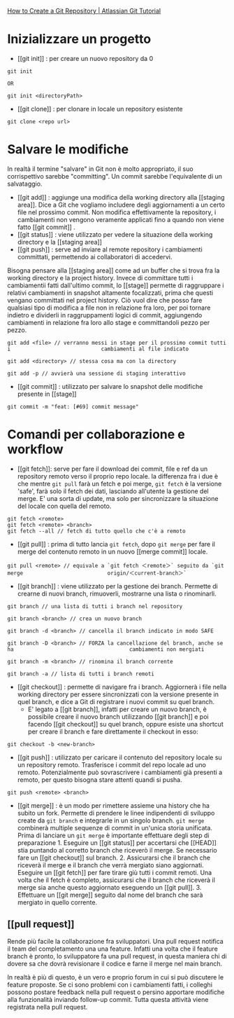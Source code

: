 [How to Create a Git Repository | Atlassian Git Tutorial](https://www.atlassian.com/git/tutorials/setting-up-a-repository)
# Inizializzare un progetto

- [[git init]] : per creare un nuovo repository da 0

```console
git init

OR

git init <directoryPath>
```

- [[git clone]] : per clonare in locale un repository esistente

```console
git clone <repo url>
```

# Salvare le modifiche

In realtà il termine "salvare" in Git non è molto appropriato, il suo corrispettivo sarebbe "committing". Un commit sarebbe l'equivalente di un salvataggio.

- [[git add]] : aggiunge una modifica della working directory alla [[staging area]]. Dice a Git che vogliamo includere degli aggiornamenti a un certo file nel prossimo commit. Non modifica effettivamente la repository, i cambiamenti non vengono veramente applicati fino a quando non viene fatto [[git commit]] .
- [[git status]] : viene utilizzato per vedere la situazione della working directory e la [[staging area]]
- [[git push]] : serve ad inviare al remote repository i cambiamenti committati, permettendo ai collaboratori di accedervi.

Bisogna pensare alla [[staging area]] come ad un buffer che si trova fra la working directory e la project history.
Invece di committare tutti i cambiamentii fatti dall'ultimo commit, lo [[stage]] permette di raggruppare i relativi cambiamenti in snapshot altamente focalizzati, prima che questi vengano committati nel project history.
Ciò vuol dire che posso fare qualsiasi tipo di modifica a file non in relazione fra loro, per poi tornare indietro e dividerli in raggruppamenti logici di commit, aggiungendo cambiamenti in relazione fra loro allo stage e committandoli pezzo per pezzo.

```terminal
git add <file> // verranno messi in stage per il prossimo commit tutti i                             cambiamenti al file indicato

git add <directory> // stessa cosa ma con la directory

git add -p // avvierà una sessione di staging interattivo
```

- [[git commit]] : utilizzato per salvare lo snapshot delle modifiche presente in [[stage]]

```terminal
git commit -m "feat: [#69] commit message"
```

# Comandi per collaborazione e workflow

- [[git fetch]]: serve per fare il download dei commit, file e ref da un repository remoto verso il proprio repo locale. la differenza fra i due è che mentre `git pull` farà un fetch e poi merge, `git fetch` è la versione 'safe', farà solo il fetch dei dati, lasciando all'utente la gestione del merge.
  E' una sorta di update, ma solo per sincronizzare la situazione del locale con quella del remoto.

```
git fetch <romote>
git fetch <remote> <branch>
git fetch --all // fetch di tutto quello che c'è a remoto
```

- [[git pull]] : prima di tutto lancia `git fetch`, dopo `git merge` per fare il merge del contenuto remoto in un nuovo [[merge commit]] locale.

```
git pull <remote> // equivale a `git fetch ＜remote＞` seguito da `git merge                           origin/＜current-branch＞`
```

- [[git branch]] : viene utilizzato per la gestione dei branch. Permette di crearne di nuovi branch, rimuoverli, mostrarne una lista o rinominarli.

```
git branch // una lista di tutti i branch nel repository

git branch <branch> // crea un nuovo branch

git branch -d <branch> // cancella il branch indicato in modo SAFE

git branch -D <branch> // FORZA la cancellazione del branch, anche se ha                                     cambiamenti non mergiati

git branch -m <branch> // rinomina il branch corrente

git branch -a // lista di tutti i branch remoti

```

- [[git checkout]] : permette di navigare fra i branch. Aggiornerà i file nella working directory per essere sincronizzati con la versione presente in quel branch, e dice a Git di registrare i nuovi commit su quel branch.
	-  E' legato a [[git branch]], infatti per creare un nuovo branch, è possibile creare il nuovo branch utilizzando [[git branch]] e poi facendo [[git checkout]] su quel branch, oppure esiste una shortcut per creare il branch e fare direttamente il checkout in esso:
	
```
git checkout -b <new-branch>
```

- [[git push]] : utilizzato per caricare il contenuto del repository locale su un repository remoto. Trasferisce i commit del repo locale ad uno remoto.
  Potenzialmente può sovrascrivere i cambiamenti già presenti a remoto, per questo bisogna stare attenti quandi si pusha.
  
```
git push <remote> <branch>
```

- [[git merge]] : è un modo per rimettere assieme una history che ha subito un fork. Permette di prendere le linee indipendenti di sviluppo create da `git branch` e integrarle in un singolo branch.
  `git merge` combinerà multiple sequenze di commit in un'unica storia unificata. Prima di lanciare un `git merge` è importante effettuare degli step di preparazione
	  1. Eseguire un [[git status]] per accertarsi che [[HEAD]] stia puntando al corretto branch che riceverò il merge. Se necessario fare un [[git checkout]] sul branch.
	  2. Assicurarsi che il branch che riceverà il merge e il branch che verrà mergiato siano aggiornati. Eseguire un [[git fetch]] per fare tirare giù tutti i commit remoti. Una volta che il fetch è completo, assicurarsi che il branch che riceverà il merge sia anche questo aggiornato eseguendo un [[git pull]].
	  3. Effettuare un [[git merge]] seguito dal nome del branch che sarà mergiato in quello corrente.
## [[pull request]]

Rende più facile la collaborazione fra sviluppatori.
Una pull request notifica il team del completamento una una feature. Infatti una volta che il feature branch è pronto, lo sviluppatore fa una pull request, in questa maniera chi di dovere sa che dovrà revisionare il codice e farne il merge nel main branch.

In realtà è più di questo, è un vero e proprio forum in cui si può discutere le feature proposte. Se ci sono problemi con i cambiamenti fatti, i colleghi possono postare feedback nella pull request o persino apportare modifiche alla funzionalità inviando follow-up commit. Tutta questa attività viene registrata nella pull request.